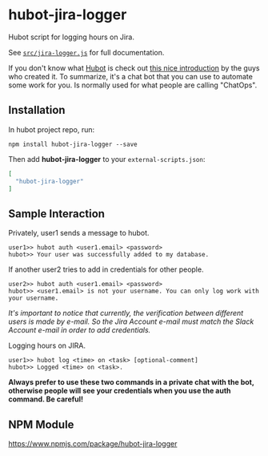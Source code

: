 # hubot-jira-logger

Hubot script for logging hours on Jira.

See [`src/jira-logger.js`](src/jira-logger.js) for full documentation.

If you don't know what [Hubot](https://hubot.github.com/) is check out [this nice introduction](https://www.youtube.com/watch?v=SA1h34ESWqQ) by the guys who created it. To summarize, it's a chat bot that you can use to automate some work for you. Is normally used for what people are calling "ChatOps".

## Installation

In hubot project repo, run:

`npm install hubot-jira-logger --save`

Then add **hubot-jira-logger** to your `external-scripts.json`:

```json
[
  "hubot-jira-logger"
]
```

## Sample Interaction

Privately, user1 sends a message to hubot.
```
user1>> hubot auth <user1.email> <password>
hubot>> Your user was successfully added to my database.
```

If another user2 tries to add in credentials for other people.
```
user2>> hubot auth <user1.email> <password>
hubot>> <user1.email> is not your username. You can only log work with your username.
```

_It's important to notice that currently, the verification between different users is made by e-mail. So the Jira Account e-mail must match the Slack Account e-mail in order to add credentials._

Logging hours on JIRA.
```
user1>> hubot log <time> on <task> [optional-comment]
hubot>> Logged <time> on <task>.
```

**Always prefer to use these two commands in a private chat with the bot, otherwise people will see your credentials when you use the auth command. Be careful!**

## NPM Module

https://www.npmjs.com/package/hubot-jira-logger
